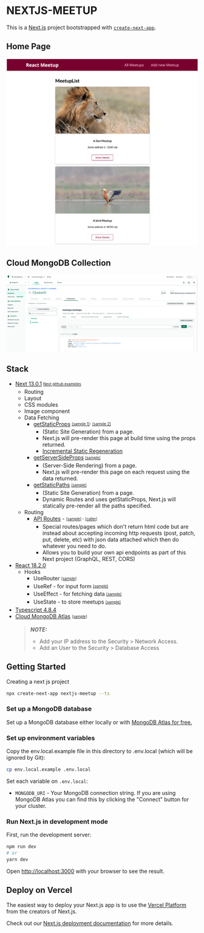 # NEXTJS-MEETUP

This is a [Next.js](https://nextjs.org/) project bootstrapped with [`create-next-app`](https://github.com/vercel/next.js/tree/canary/packages/create-next-app).

## Home Page

![HomePage](./docs/HomePage.png)

## Cloud MongoDB Collection

![Cloud MongoDB](./docs/Cloud-MongoDB-Collection.png)

## Stack

* [Next 13.0.1](https://nextjs.org/) <sub><sup>[Next github examples](https://github.com/vercel/next.js/tree/canary/examples)</sub></sup>
  * Routing
  * Layout
  * CSS modules
  * Image component
  * Data Fetching
    * [getStaticProps](https://nextjs.org/docs/basic-features/data-fetching/get-static-props) <sub><sup>[[sample 1]](./pages/index.js)- [[sample 2]](./pages/meetups/[meetupId].js)</sub></sup>
      - (Static Site Generation) from a page.
      - Next.js will pre-render this page at build time using the props returned.
      - [Incremental Static Regeneration](https://nextjs.org/docs/basic-features/data-fetching/incremental-static-regeneration)
    * [getServerSideProps](https://nextjs.org/docs/basic-features/data-fetching/get-server-side-props) <sub><sup>[[sample]](./pages/index.js#21)</sub></sup>
      - (Server-Side Rendering) from a page.
      - Next.js will pre-render this page on each request using the data returned.
    * [getStaticPaths](https://nextjs.org/docs/basic-features/data-fetching/get-static-paths) <sub><sup>[[sample]](./pages/meetups/[meetupId].js)</sub></sup>
      - (Static Site Generation) from a page.
      - Dynamic Routes and uses getStaticProps, Next.js will statically pre-render all the paths specified.
  * Routing  
    * [API Routes](https://nextjs.org/docs/api-routes/introduction) - <sub><sup>[[sample]](./pages/api/meetups/add.js) - [[caller]](pages/meetups/new.js)</sub></sup>
      - Special routes/pages which don't return html code but are instead about accepting incoming http requests (post, patch, put, delete, etc) with json data attached which then do whatever you need to do.
      - Allows you to build your own api endpoints as part of this Next project (GraphQL, REST, CORS)
* [React 18.2.0](https://reactjs.org/)
  * Hooks
    * UseRouter <sub><sup>[[sample]](./components/meetups/MeetupItem.js)</sub></sup>
    * UseRef - for input form <sub><sup>[[sample]](./components/meetups/NewMeetupForm.js)</sub></sup>
    * UseEffect - for fetching data <sub><sup>[[sample]](./pages/index.js)</sub></sup>
    * UseState - to store meetups <sub><sup>[[sample]](./pages/index.js)</sub></sup>
* [Typescript 4.8.4](https://www.typescriptlang.org/)
* [Cloud MongoDB Atlas](https://www.mongodb.com/) <sub><sup>[[sample]](./pages/api/meetups/add.js)</sub></sup>
    > **_NOTE:_**  
    >  - Add your IP address to the Security > Network Access. </br>
    >  - Add an User to the Security > Database Access

## Getting Started

Creating a next js project

```bash
npx create-next-app nextjs-meetup --ts
```

### Set up a MongoDB database

Set up a MongoDB database either locally or with [MongoDB Atlas for free.](https://mongodb.com/atlas)

### Set up environment variables

Copy the env.local.example file in this directory to .env.local (which will be ignored by Git):

```bash
cp env.local.example .env.local
```

Set each variable on `.env.local`:

* `MONGODB_URI` - Your MongoDB connection string. If you are using MongoDB Atlas you can find this by clicking the "Connect" button for your cluster.

### Run Next.js in development mode

First, run the development server:

```bash
npm run dev
# or
yarn dev
```

Open [http://localhost:3000](http://localhost:3000) with your browser to see the result.

## Deploy on Vercel

The easiest way to deploy your Next.js app is to use the [Vercel Platform](https://vercel.com/new?utm_medium=default-template&filter=next.js&utm_source=create-next-app&utm_campaign=create-next-app-readme) from the creators of Next.js.

Check out our [Next.js deployment documentation](https://nextjs.org/docs/deployment) for more details.
